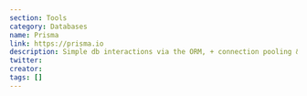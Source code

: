 ```yaml
---
section: Tools
category: Databases
name: Prisma
link: https://prisma.io
description: Simple db interactions via the ORM, + connection pooling & edge caching, + type-safe db events
twitter:
creator:
tags: []
---
```

